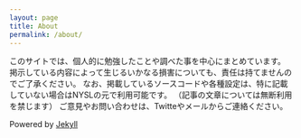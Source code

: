 ```yaml
---
layout: page
title: About
permalink: /about/
---
```


このサイトでは、個人的に勉強したことや調べた事を中心にまとめています。
掲示している内容によって生じるいかなる損害についても、責任は持てませんのでご了承ください。
なお、掲載しているソースコードや各種設定は、特に記載していない場合はNYSLの元で利用可能です。
（記事の文章については無断利用を禁じます）
ご意見やお問い合わせは、Twitteやメールからご連絡ください。

Powered by [Jekyll](https://jekyllrb.com/)
